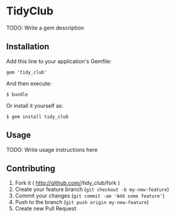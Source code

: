 # TidyClub

TODO: Write a gem description

## Installation

Add this line to your application's Gemfile:

    gem 'tidy_club'

And then execute:

    $ bundle

Or install it yourself as:

    $ gem install tidy_club

## Usage

TODO: Write usage instructions here

## Contributing

1. Fork it ( http://github.com/<my-github-username>/tidy_club/fork )
2. Create your feature branch (`git checkout -b my-new-feature`)
3. Commit your changes (`git commit -am 'Add some feature'`)
4. Push to the branch (`git push origin my-new-feature`)
5. Create new Pull Request
